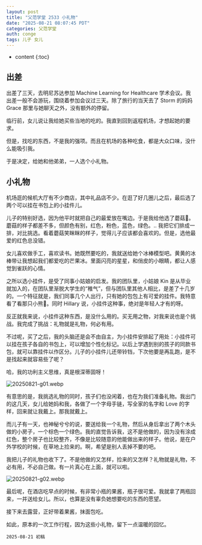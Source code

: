 ```yaml
---
layout: post
title: "父范学堂 2533 小礼物"
date: "2025-08-21 08:07:45 PDT"
categories: 父范学堂
auth: conge
tags: 儿子 女儿
---
```

* content
{:toc}

## 出差

出差了三天，去明尼苏达参加 Machine Learning for Healthcare 学术会议。我出差一般不会游玩，围绕着参加会议过三天。除了旅行的当天去了 Storm 的妈妈 Grace 那里与她聊天之外，没有额外的停留。

临行前，女儿说让我给她买些当地的吃的。我直到回到返程机场，才想起她的要求。

但是，找吃的东西，不是我的强项。而且在机场的各种吃食，都是大众口味，没什么能吸引我。

于是决定，给她和他弟弟，一人选个小礼物。




## 小礼物

机场逛的候机大厅有不少商店，其中礼品店不少。在逛了好几圈儿之后，最后选了两个可以挂在书包上的小挂件儿。

儿子的特别好选，因为他平时就把自己的最爱放在嘴边。于是我给他选了蘑菇🍄。蘑菇的样子都差不多，但颜色有别，红色，粉色，蓝色，绿色。.. 我把它们排成一排，对比挑选。看着蘑菇笑眯眯的样子，觉得儿子应该都会喜欢的。但是，选他最爱的红色总没错。

女儿喜欢做手工，喜欢读书。她既然要吃的，我就送给她个冰棒模型吧。黄黄的冰棒带让我想起我们都爱吃的芒果冰。里面闪亮的星星，和俏皮的小眼睛，都让人感觉到雀跃的心情。

之所以选小挂件，是受了同事小姑娘的启发。我的团队里，小姑娘 Kin 是从毕业就加入的，在团队里渐脱大学生的“稚气”，但与团队里其他人相比，是差了十几岁的。一个特征就是，我们同事几个人出行，只有她的包包上有可爱的挂件。我特意看了看那只小熊🐻。同时 Hillary 说，小挂件这种事，绝对是年轻人才有的呀。

反正就我来说，小挂件这种东西，是没什么用的。买无用之物，对我来说也是个挑战。我完成了挑战：礼物就是礼物，何必有用。

不过呢，买了之后，我的头脑还是会不由自主，为小挂件安排起了用处：小挂件可以挂在孩子各自的书包上，可以增加个性化标记。以后上学遇到别的孩子的同款书包，就可以靠挂件以作区分。儿子的小挂件儿还带铃铛，下次他要是再乱跑，是不是找起来就容易些了呢？

哈，我的功利主义思维，真是根深蒂固呀！

![20250821-g01.webp](https://s2.loli.net/2025/08/21/Wbe7h5VOFa3zug8.webp)

有意思的是，我挑选礼物的同时，孩子们也没闲着，也在为我们准备礼物。我出门的这几天，女儿给她妈和我，各做了一个字母手链，写全家的名字和 Love 的字样，回来就让我戴上。那我就戴上。

而儿子有一天，也神秘兮兮的说，要送给我一个礼物，然后从身后拿出了两个木头做的小房子，一个棕色一个绿色。我的直觉告诉我，这不是他做的，因为没有涂成红色，整个房子也比较整齐，不像是比较随意的他能做出来的样子。他说，是在户外学校的时候，在草地上捡来的。啊，希望是别人丢掉不要的吧。

我把儿子的礼物也收下了。不是他做的又怎样，捡来的又怎样？礼物就是礼物，不必有用，不必自己做。有一片真心在上面，就可以啦。

![20250821-g02.webp](https://s2.loli.net/2025/08/21/lTNanyWVSGQ4hpK.webp)

最后呢，在酒店吃早点的时候，有非常小瓶的果酱，瓶子很可爱。我就拿了两瓶回来，一并送给女儿。所以，也算是没有辜负她想要吃的东西的愿望。

接下来去露营，正好带着果酱，抹面包吃。

如此，原本的一次工作行程，因为这些小礼物，留下一点温暖的回忆。

```
2025-08-21 初稿
```

